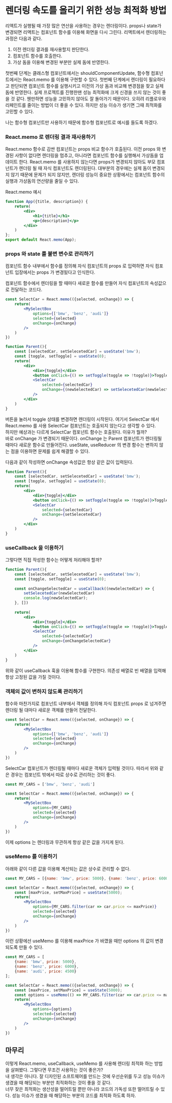 # 렌더링 속도를 올리기 위한 성능 최적화 방법

리액트가 실행될 때 가장 많은 연산을 사용하는 경우는 렌더링이다. props나 state가 변경되면 리액트는 컴포넌트 함수를 이용해 화면을 다시 그린다.
리액트에서 렌더링하는 과정은 다음과 같다.
1. 이전 렌더링 결과를 재사용할지 판단한다.
2. 컴포넌트 함수를 호출한다.
3. 가상 돔을 이용해 변경된 부분만 실제 돔에 반영한다.

첫번째 단계는 클래스형 컴포넌트에서는 shouldComponentUpdate, 함수형 컴포넌트에서는 React.memo 를 이용해 구현할 수 있다.
첫번째 단계에서 렌더링이 필요하다고 판단되면 컴포넌트 함수를 실행시키고 이전의 가상 돔과 비교해 변경점을 찾고 실제 돔에 반영한다.
실제 프로젝트를 진행한땐 성능 최적화에 크게 신경을 쓰지 않는 것이 좋을 것 같다. 웬만하면 성능을 고민하지 않아도 잘 돌아가기 때문이다. 
오히려 리플로우와 리페인트를 줄이는 방법이 더 좋을 수 있다. 하지만 성능 이슈가 생기면 그때 최적화를 고민할 수 있다.   

나는 함수형 컴포넌트만 사용하기 때문에 함수형 컴포넌트로 예시를 들도록 하겠다.

### React.memo 로 렌더링 결과 재사용하기
React.memo 함수로 감싼 컴포넌트는 props 비교 함수가 호출된다. 이전 props 와 변경된 사항이 없다면 렌더링을 멈추고, 아니라면 컴포넌트 함수를 실행해서 가상돔을 업데이트 한다.
React.memo 를 사용하지 않는다면 props가 변경되지 않아도 부모 컴포넌트가 렌더링 될 때 자식 컴포넌트도 렌더링된다. 대부분의 경우에는 실제 돔이 변경되지 않기 때문에 문제가 되지 않지만,
렌더링 성능이 중요한 상황에서는 컴포넌트 함수의 실행과 가상돔의 연산량을 줄일 수 있다.

React.memo 예시
```jsx
function App({title, description}) {
    return(
        <div>
            <h1>{title}</h1>
            <p>{description}</p>
        </div>
    )
};
export default React.memo(App);
```

### props 와 state 를 불변 변수로 관리하기
컴포넌트 함수 내부에서 함수를 정의해 자식 컴포넌트의 props 로 입력하면 자식 컴포넌트 입장에서는 props 가 변경됬다고 인식한다.

컴포넌트 함수에서 렌더링을 할 때마다 새로운 함수를 만들어 자식 컴포넌트의 속성값으로 전달하는 코드다.
```jsx
const SelectCar = React.memo(({selected, onChange}) => {
    return(
        <MySelectBox
            options={['bmw', 'benz', 'audi']}
            selected={selected}
            onChange={onChange}
        />
    )
})

function Parent(){
    const [selectedCar, setSelecetedCar] = useState('bmw');
    const [toggle, setToggle] = useState(0);
    return(
        <div>
            <div>{toggle}</div>
            <button onClick={() => setToggle(toggle => !toggle)}>Toggle</button>
            <SelectCar
                selected={selectedCar}
                onChange={(newSelectedCar) => setSelecetedCar(newSelectedCar)}
            />
        </div>
    )
}
```
버튼을 눌러서 toggle 상태를 변경하면 렌더링이 시작된다. 여기서 SelectCar 에서 React.memo 를 사용 SelectCar 컴포넌트는 호출되지 않는다고 생각할 수 있다.   
하지만 예상과는 다르게 SelectCar 컴포넌트 함수는 호출된다. 이유가 뭘까?   
바로 onChange 가 변경되기 때문이다. onChange 는 Parent 컴포넌트가 렌더링될 때마다 새로운 함수로 만들어진다.
useState, useReducer 의 변경 함수는 변하지 않는 점을 이용하면 문제를 쉽게 해결할 수 있다.

다음과 같이 작성하면 onChange 속성값은 항상 같은 값이 입력된다.
```jsx
function Parent(){
    const [selectedCar, setSelecetedCar] = useState('bmw');
    const [toggle, setToggle] = useState(0);
    return(
        <div>
            <div>{toggle}</div>
            <button onClick={() => setToggle(toggle => !toggle)}>Toggle</button>
            <SelectCar
                selected={selectedCar}
                onChange={setSelecetedCar}
            />
        </div>
    )
}
```
### useCallback 을 이용하기
그렇다면 직접 작성한 함수는 어떻게 처리해야 할까?
```jsx
function Parent(){
    const [selectedCar, setSelecetedCar] = useState('bmw');
    const [toggle, setToggle] = useState(0);
    
    const onChangeSelectedCar = useCallback((newSelectedCar) => {
        setSelecetedCar(newSelectedCar)
        console.log(newSelectedCar);
    }, [])
    
    return(
        <div>
            <div>{toggle}</div>
            <button onClick={() => setToggle(toggle => !toggle)}>Toggle</button>
            <SelectCar
                selected={selectedCar}
                onChange={onChangeSelectedCar}
            />
        </div>
    )
}
```
위와 같이 useCallback 훅을 이용해 함수를 구현한다. 의존성 배열로 빈 배열을 입력해 항상 고정된 값을 가질 것이다.

### 객체의 값이 변하지 않도록 관리하기
함수와 마찬가지로 컴포넌트 내부에서 객체를 정의해 자식 컴포넌트 props 로 넘겨주면 렌더링 될 대마다 새로운 객체를 만들어 전달한다.
```jsx
const SelectCar = React.memo(({selected, onChange}) => {
    return(
        <MySelectBox
            options={['bmw', 'benz', 'audi']}
            selected={selected}
            onChange={onChange}
        />
    )
})
```
SelectCar 컴포넌트가 렌더링될 때마다 새로운 객체가 입력될 것이다. 따라서 위와 같은 경우는 컴포넌트 밖에서 따로 상수로 관리하는 것이 좋다.
```jsx
const MY_CARS = ['bmw', 'benz', 'audi']

const SelectCar = React.memo(({selected, onChange}) => {
    return(
        <MySelectBox
            options={MY_CARS}
            selected={selected}
            onChange={onChange}
        />
    )
})
```
이제 options 는 렌더링과 무관하게 항상 같은 값을 가지게 된다.

### useMemo 를 이용하기
아래와 같이 다른 값을 이용해 계산되는 값은 상수로 관리할 수 없다.
```jsx
const MY_CARS = [{name: 'bmw', price: 5000}, {name: 'benz', price: 6000}, {name: 'audi', price: 4500}]

const SelectCar = React.memo(({selected, onChange}) => {
    const [maxPrice, setMaxPrice] = useState(5000);
    return(
        <MySelectBox
            options={MY_CARS.filter(car => car.price <= maxPrice)}
            selected={selected}
            onChange={onChange}
        />
    )
})
```

이런 상황에선 useMemo 를 이용해 maxPrice 가 바꼈을 때만 options 의 값이 변경되도록 만들 수 있다.
```jsx
const MY_CARS = [
    {name: 'bmw', price: 5000},
    {name: 'benz', price: 6000},
    {name: 'audi', price: 4500}
];

const SelectCar = React.memo(({selected, onChange}) => {
    const [maxPrice, setMaxPrice] = useState(5000);
    const options = useMemo(() => MY_CARS.filter(car => car.price <= maxPrice), [maxPrice])
    return(
        <MySelectBox
            options={options}
            selected={selected}
            onChange={onChange}
        />
    )
})
```

## 마무리
이렇게 React.memo, useCallback, useMemo 를 사용해 렌더링 최적화 하는 방법을 살펴봤다. 그렇다면 무조건 사용하는 것이 좋은가?   
내 생각은 아니다. 잘 디자인된 소프트웨어를 만드는 것에 우선순위를 두고 성능 이슈가 생겼을 때 해당되는 부분만 최적화하는 것이 좋을 것 같다.   
너무 잦은 최적화는 생산성을 떨어트릴 뿐만 아니라 코드의 가독성 또한 떨어트릴 수 있다. 성능 이슈가 생겼을 때 해당하는 부분의 코드를 최적화 하도록 하자.